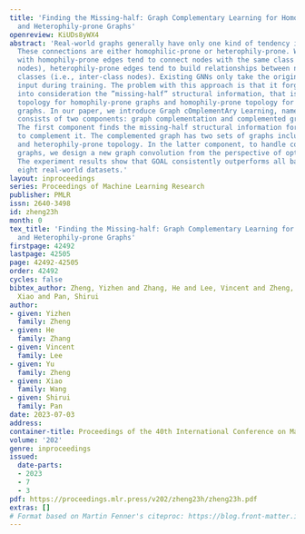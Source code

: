 ```yaml
---
title: 'Finding the Missing-half: Graph Complementary Learning for Homophily-prone
  and Heterophily-prone Graphs'
openreview: KiUDs8yWX4
abstract: 'Real-world graphs generally have only one kind of tendency in their connections.
  These connections are either homophilic-prone or heterophily-prone. While graphs
  with homophily-prone edges tend to connect nodes with the same class (i.e., intra-class
  nodes), heterophily-prone edges tend to build relationships between nodes with different
  classes (i.e., inter-class nodes). Existing GNNs only take the original graph as
  input during training. The problem with this approach is that it forgets to take
  into consideration the ”missing-half” structural information, that is, heterophily-prone
  topology for homophily-prone graphs and homophily-prone topology for heterophily-prone
  graphs. In our paper, we introduce Graph cOmplementAry Learning, namely GOAL, which
  consists of two components: graph complementation and complemented graph convolution.
  The first component finds the missing-half structural information for a given graph
  to complement it. The complemented graph has two sets of graphs including both homophily-
  and heterophily-prone topology. In the latter component, to handle complemented
  graphs, we design a new graph convolution from the perspective of optimisation.
  The experiment results show that GOAL consistently outperforms all baselines in
  eight real-world datasets.'
layout: inproceedings
series: Proceedings of Machine Learning Research
publisher: PMLR
issn: 2640-3498
id: zheng23h
month: 0
tex_title: 'Finding the Missing-half: Graph Complementary Learning for Homophily-prone
  and Heterophily-prone Graphs'
firstpage: 42492
lastpage: 42505
page: 42492-42505
order: 42492
cycles: false
bibtex_author: Zheng, Yizhen and Zhang, He and Lee, Vincent and Zheng, Yu and Wang,
  Xiao and Pan, Shirui
author:
- given: Yizhen
  family: Zheng
- given: He
  family: Zhang
- given: Vincent
  family: Lee
- given: Yu
  family: Zheng
- given: Xiao
  family: Wang
- given: Shirui
  family: Pan
date: 2023-07-03
address: 
container-title: Proceedings of the 40th International Conference on Machine Learning
volume: '202'
genre: inproceedings
issued:
  date-parts:
  - 2023
  - 7
  - 3
pdf: https://proceedings.mlr.press/v202/zheng23h/zheng23h.pdf
extras: []
# Format based on Martin Fenner's citeproc: https://blog.front-matter.io/posts/citeproc-yaml-for-bibliographies/
---
```

